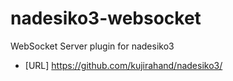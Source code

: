 # nadesiko3-websocket
WebSocket Server plugin for nadesiko3

- [URL] https://github.com/kujirahand/nadesiko3/

